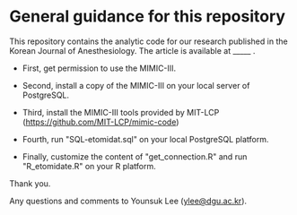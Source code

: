 # General guidance for this repository

This repository contains the analytic code for our research published in the Korean Journal of Anesthesiology. The article is available at _____ .

* First, get permission to use the MIMIC-III.

* Second, install a copy of the MIMIC-III on your local server of PostgreSQL.

* Third, install the MIMIC-III tools provided by MIT-LCP (https://github.com/MIT-LCP/mimic-code)

* Fourth, run "SQL-etomidat.sql" on your local PostgreSQL platform.

* Finally, customize the content of "get_connection.R" and run "R_etomidate.R" on your R platform. 


Thank you.

Any questions and comments to Younsuk Lee (ylee@dgu.ac.kr).


